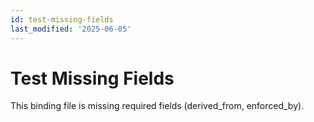 ```yaml
---
id: test-missing-fields
last_modified: '2025-06-05'
---
```


# Test Missing Fields

This binding file is missing required fields (derived_from, enforced_by).